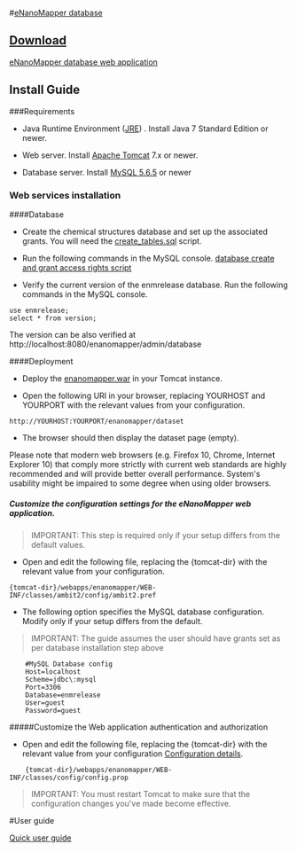#[eNanoMapper database](./enanomapper.html) 

## [Download](https://sourceforge.net/projects/ambit/files/Ambit2/AMBIT%20REST%20web%20services/custom%20releases/enanomapper)
 
[eNanoMapper database web application](https://sourceforge.net/projects/ambit/files/Ambit2/AMBIT%20REST%20web%20services/custom%20releases/enanomapper)

## Install Guide 

###Requirements

* Java Runtime Environment ([JRE](http://www.oracle.com/technetwork/java/javase/downloads/jre8-downloads-2133155.html)) . Install Java 7 Standard Edition or newer.

* Web server. Install [Apache Tomcat](http://tomcat.apache.org/download-70.cgi) 7.x or newer.

* Database server. Install [MySQL 5.6.5](https://dev.mysql.com/doc/relnotes/mysql/5.6/en/) or newer

### Web services installation

####Database

- Create the chemical structures database and set up the associated grants. You will need the [create_tables.sql](https://svn.code.sf.net/p/ambit/code/trunk/ambit2-all/ambit2-db/src/main/resources/ambit2/db/sql/create_tables.sql) script.

- Run the following commands in the MySQL console.  [database create and grant access rights script](txt/enmgrants.sql)

- Verify the current version of the enmrelease database. Run the following commands in the MySQL console.  

````
use enmrelease;
select * from version;
````

The version can be also verified at http://localhost:8080/enanomapper/admin/database

####Deployment

- Deploy the [enanomapper.war](https://sourceforge.net/projects/ambit/files/Ambit2/AMBIT%20REST%20web%20services/custom%20releases/enanomapper) in your Tomcat instance.

- Open the following URI in your browser, replacing YOURHOST and YOURPORT with the relevant values from your configuration.

````
http://YOURHOST:YOURPORT/enanomapper/dataset
````

- The browser should then display the dataset page (empty).
	
Please note that modern web browsers (e.g. Firefox 10, Chrome, Internet Explorer 10) that comply more strictly with current web standards are highly recommended and will provide better overall performance. System's usability might be impaired to some degree when using older browsers.

##### Customize the configuration settings for the eNanoMapper web application.

>IMPORTANT: This step is required only if your setup differs from the default values.

- Open and edit the following file, replacing the {tomcat-dir} with the relevant value from your configuration.

````
{tomcat-dir}/webapps/enanomapper/WEB-INF/classes/ambit2/config/ambit2.pref
````

- The following option specifies the MySQL database configuration. Modify only if your setup differs from the default.

>IMPORTANT: The guide assumes the user should have grants set as per database installation step above

````
	#MySQL Database config
	Host=localhost
	Scheme=jdbc\:mysql
	Port=3306
	Database=enmrelease
	User=guest
	Password=guest
````

#####Customize the Web application authentication and authorization

- Open and edit the following file, replacing the {tomcat-dir} with the relevant value from your configuration [Configuration details](./configureaa.html).

````
	{tomcat-dir}/webapps/enanomapper/WEB-INF/classes/config/config.prop
````	

>IMPORTANT: You must restart Tomcat to make sure that the configuration	changes you've made become effective.

#User guide

[Quick user guide](./enanomapper_usage.html)	 